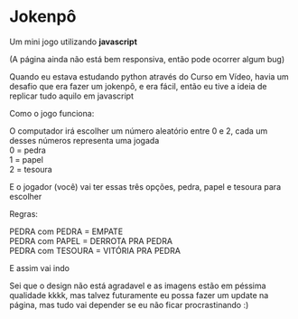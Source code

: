 # Jokenpô
 Um mini jogo utilizando **javascript**

 (A página ainda não está bem responsiva, então pode ocorrer algum bug)

Quando eu estava estudando python através do Curso em Vídeo, havia um desafio que era fazer um jokenpô, e era fácil, então eu tive a ideia de replicar tudo aquilo em javascript

Como o jogo funciona:

O computador irá escolher um número aleatório entre 0 e 2, cada um desses números representa uma jogada  
0 = pedra  
1 = papel  
2 = tesoura  

E o jogador (você) vai ter essas três opções, pedra, papel e tesoura para escolher

Regras:

PEDRA com PEDRA = EMPATE  
PEDRA com PAPEL = DERROTA PRA PEDRA  
PEDRA com TESOURA = VITÓRIA PRA PEDRA  

E assim vai indo

Sei que o design não está agradavel e as imagens estão em péssima qualidade kkkk, mas talvez futuramente eu possa fazer um update na página, mas tudo vai depender se eu não ficar procrastinando :)
